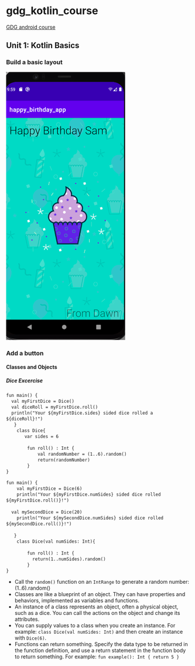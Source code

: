 # gdg_kotlin_course
[GDG android course](https://developer.android.com/courses/android-basics-kotlin/unit-1)

## Unit 1: Kotlin Basics

### Build a basic layout 

![birthday card app](images/birthday.png)

### Add a button

#### Classes and Objects

##### Dice Excercise

```
fun main() {
  val myFirstDice = Dice()
  val diceRoll = myFirstDice.roll()
  println("Your ${myFirstDice.sides} sided dice rolled a ${diceRoll}!")
   }
    class Dice{
       var sides = 6

        fun roll() : Int {
            val randomNumber = (1..6).random()
            return(randomNumber)
        }
}
```
```
fun main() {
	val myFirstDice = Dice(6)
	println("Your ${myFirstDice.numSides} sided dice rolled ${myFirstDice.roll()}!")

  val mySecondDice = Dice(20)
    println("Your ${mySecondDice.numSides} sided dice rolled ${mySecondDice.roll()}!")

   }
    class Dice(val numSides: Int){

        fun roll() : Int {
          return(1..numSides).random()
        }
}

```
- Call the `random()` function on an `IntRange` to generate a random number: (1..6).random()
- Classes are like a blueprint of an object. They can have properties and behaviors, implemented as variables and functions.
- An instance of a class represents an object, often a physical object, such as a dice. You can call the actions on the object and change its attributes.
- You can supply values to a class when you create an instance. For example: `class Dice(val numSides: Int)` and then create an instance with `Dice(6)`.
- Functions can return something. Specify the data type to be returned in the function definition, and use a return statement in the function body to return something. For example: `fun example(): Int { return 5 }`





